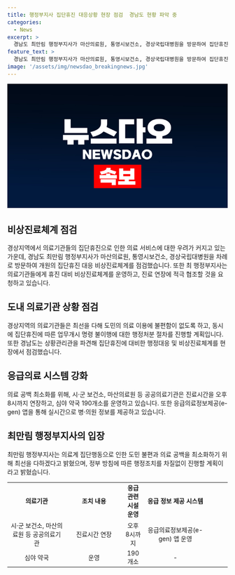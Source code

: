```yaml
---
title: 행정부지사 집단휴진 대응상황 현장 점검  경남도 현황 파악 중
categories:
  - News
excerpt: >
  경남도 최만림 행정부지사가 마산의료원, 통영시보건소, 경상국립대병원을 방문하여 집단휴진에 대비한 비상진료체계를 점검했다. 의료 공백 최소화를 위해 공공의료기관의 진료시간을 연장하고 응급의료정보제공 앱을 통해 실시간으로 정보를 제공하고 있으며, 진료의 불편함 없도록 최선을 다하겠다고 밝혔다. 만약, 휴진율이 30% 이상일 경우 행정처분을 진행할 계획이며, 정부 방침에 따른 행정조치에도 차질 없이 진행할 것이라고 전했다.
feature_text: >
  경남도 최만림 행정부지사가 마산의료원, 통영시보건소, 경상국립대병원을 방문하여 집단휴진에 대비한 비상진료체계를 점검했다. 의료 공백 최소화를 위해 공공의료기관의 진료시간을 연장하고 응급의료정보제공 앱을 통해 실시간으로 정보를 제공하고 있으며, 진료의 불편함 없도록 최선을 다하겠다고 밝혔다. 만약, 휴진율이 30% 이상일 경우 행정처분을 진행할 계획이며, 정부 방침에 따른 행정조치에도 차질 없이 진행할 것이라고 전했다.
image: '/assets/img/newsdao_breakingnews.jpg'
---
```


<p><img src="/assets/img/newsdao_breakingnews.jpg" alt="firstkoreanews 속보" /></p>

<h2 data-ke-size="size26">비상진료체계 점검</h2>

<p data-ke-size="size16">경상지역에서 의료기관들의 집단휴진으로 인한 의료 서비스에 대한 우려가 커지고 있는 가운데, 경남도 최만림 행정부지사가 마산의료원, 통영시보건소, 경상국립대병원을 차례로 방문하여 개원의 집단휴진 대응 비상진료체계를 점검했습니다. 또한 최 행정부지사는 의료기관들에게 휴진 대비 비상진료체계를 운영하고, 진료 연장에 적극 협조할 것을 요청하고 있습니다.</p>

<h2 data-ke-size="size26">도내 의료기관 상황 점검</h2>

<p data-ke-size="size16">경상지역의 의료기관들은 최선을 다해 도민의 의료 이용에 불편함이 없도록 하고, 동시에 집단휴진에 따른 업무개시 명령 불이행에 대한 행정처분 절차를 진행할 계획입니다. 또한 경남도는 상황관리관을 파견해 집단휴진에 대비한 행정대응 및 비상진료체계를 현장에서 점검했습니다.</p>

<h2 data-ke-size="size26">응급의료 시스템 강화</h2>

<p data-ke-size="size16">의료 공백 최소화를 위해, 시·군 보건소, 마산의료원 등 공공의료기관은 진료시간을 오후 8시까지 연장하고, 심야 약국 190개소를 운영하고 있습니다. 또한 응급의료정보제공(e-gen) 앱을 통해 실시간으로 병·의원 정보를 제공하고 있습니다.</p>

<h2 data-ke-size="size26">최만림 행정부지사의 입장</h2>

<p data-ke-size="size16">최만림 행정부지사는 의료계 집단행동으로 인한 도민 불편과 의료 공백을 최소화하기 위해 최선을 다하겠다고 밝혔으며, 정부 방침에 따른 행정조치를 차질없이 진행할 계획이라고 밝혔습니다.</p>

<table>
  <colgroup>
  <col width="167" style="width: 125pt;" />
  <col width="158" style="width: 119pt;" />
  <col width="54" style="width: 41pt;" />
  <col width="158" style="width: 119pt;" />
  <col width="64" style="width: 48pt;" />
  </colgroup>
  <tbody>
  <tr>
  <td style="text-align: center; height: 17px;"><b>의료기관</b></td>
  <td style="text-align: center; height: 17px;"><b>조치 내용</b></td>
  <td style="text-align: center; height: 17px;"><b>응급 관련 시설 운영</b></td>
  <td style="text-align: center; width: 118.5pt; height: 17px;"><b>응급 정보 제공 시스템</b></td>
  </tr>
  <tr>
  <td style="text-align: center; height: 17px;">시·군 보건소, 마산의료원 등 공공의료기관</td>
  <td style="text-align: center; height: 17px;">진료시간 연장</td>
  <td style="text-align: center; height: 17px;">오후 8시까지</td>
  <td style="text-align: center; width: 118.5pt; height: 17px;">응급의료정보제공(e-gen) 앱 운영</td>
  </tr>
  <tr>
  <td style="text-align: center; height: 17px;">심야 약국</td>
  <td style="text-align: center; height: 17px;">운영</td>
  <td style="text-align: center; height: 17px;">190개소</td>
  <td style="text-align: center; width: 118.5pt; height: 17px;">-</td>
  </tr>
  </tbody>
</table>

<p data-ke-size="size16">&nbsp;</p>

